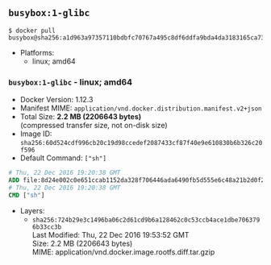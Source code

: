 ## `busybox:1-glibc`

```console
$ docker pull busybox@sha256:a1d963a97357110bdbfc70767a495c8df6ddfa9bda4da3183165ca73c3b990d2
```

-	Platforms:
	-	linux; amd64

### `busybox:1-glibc` - linux; amd64

-	Docker Version: 1.12.3
-	Manifest MIME: `application/vnd.docker.distribution.manifest.v2+json`
-	Total Size: **2.2 MB (2206643 bytes)**  
	(compressed transfer size, not on-disk size)
-	Image ID: `sha256:60d524cdf996cb20c19d98ccedef2087433cf87f40e9e610830b6b326c20f596`
-	Default Command: `["sh"]`

```dockerfile
# Thu, 22 Dec 2016 19:20:38 GMT
ADD file:8d24e002c0e651ccab1152da328f706446ada6490fb5d555e6c48a21b2d0f232 in / 
# Thu, 22 Dec 2016 19:20:38 GMT
CMD ["sh"]
```

-	Layers:
	-	`sha256:724b29e3c1496ba06c2d61cd9b6a128462c0c53ccb4ace1dbe7063796b33cc3b`  
		Last Modified: Thu, 22 Dec 2016 19:53:52 GMT  
		Size: 2.2 MB (2206643 bytes)  
		MIME: application/vnd.docker.image.rootfs.diff.tar.gzip
